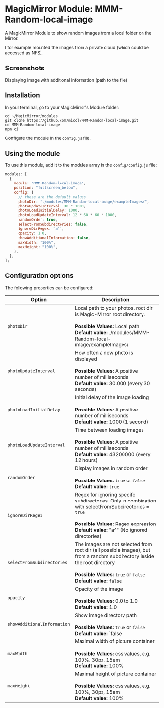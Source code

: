 # MagicMirror Module: MMM-Random-local-image

A MagicMirror Module to show random images from a local folder on the Mirror.

I for example mounted the images from a private cloud (which could be accessed as NFS).

## Screenshots

Displaying image with additional information (path to the file)


## Installation

In your terminal, go to your MagicMirror's Module folder:

```
cd ~/MagicMirror/modules
git clone https://github.com/miccl/MMM-Random-local-image.git
cd MMM-Random-local-image
npm ci
```

Configure the module in the `config.js` file.

## Using the module

To use this module, add it to the modules array in the `config/config.js` file:

```javascript
modules: [
  {
    module: "MMM-Random-local-image",
    position: "fullscreen_below",
    config: {
      // these are the default values
      photoDir: "./modules/MMM-Random-local-image/exampleImages/",
      photoUpdateInterval: 30 * 1000,
      photoLoadInitialDelay: 1000,
      photoLoadUpdateInterval: 12 * 60 * 60 * 1000,
      randomOrder: true,
      selectFromSubdirectories: false,
      ignoreDirRegex: "a^",
      opacity: 1.0,
      showAdditionalInformation: false,
      maxWidth: "100%",
      maxHeight: "100%",
    },
  },
];
```

## Configuration options

The following properties can be configured:

| Option                     | Description                                                                                                                                                                                                |
| -------------------------- | ---------------------------------------------------------------------------------------------------------------------------------------------------------------------------------------------------------- |
| `photoDir`                 | Local path to your photos. root dir is Magic-Mirror root directory. <br><br>**Possible Values:** Local path <br> **Default value:** ./modules/MMM-Random-local-image/exampleImages/                                                                                         |
| `photoUpdateInterval`      | How often a new photo is displayed <br><br> **Possible Values:** A positive number of milliseconds <br> **Default value:** 30.000 (every 30 seconds)                                                |
| `photoLoadInitialDelay`    | Initial delay of the image loading <br><br> **Possible Values:** A positive number of milliseconds <br> **Default value:** 1000 (1 second)                                                            |
| `photoLoadUpdateInterval`  | Time between loading images <br><br> **Possible Values:** A positive number of milliseconds <br> **Default value:** 43200000 (every 12 hours)                                                  |
| `randomOrder`              | Display images in random order <br><br> **Possible Values:** `true` or `false` <br> **Default value:** `true`                                                                                              |
| `ignoreDirRegex` | Regex for ignoring specifc subdirectories. Only in combination with selectFromSubdirectories = `true` <br><br> **Possible Values:** Regex expression <br> **Default value:** "a^" (No ignored directories) |
| `selectFromSubdirectories` | The images are not selected from root dir (all possible images), but from a random subdirectory inside the root directory <br><br> **Possible Values:** `true` or `false` <br> **Default value:** `false` |
| `opacity`                  | Opacity of the image <br><br> **Possible Values:** 0.0 to 1.0 <br> **Default value:** 1.0                                                                                                                  |
| `showAdditionalInformation`       | Show image directory path <br><br> **Possible Values:** `true` or `false` <br> **Default value:** `false                                                                                                      |
| `maxWidth`       | Maximal width of picture container <br><br> **Possible Values:** css values, e.g. 100%, 30px, 15em <br> **Default value:** 100%                                                                                                       |
| `maxHeight`       | Maximal height of picture container <br><br> **Possible Values:** css values, e.g. 100%, 30px, 15em <br> **Default value:** 100%                                                                                                       |
